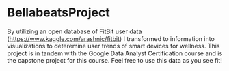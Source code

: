 # BellabeatsProject
By utilizing an open database of FitBit user data (https://www.kaggle.com/arashnic/fitbit) I transformed to information into visualizations to deteremine user trends of smart devices for wellness. This project is in tandem with the Google Data Analyst Certification course and is the capstone project for this course. Feel free to use this data as you see fit!
